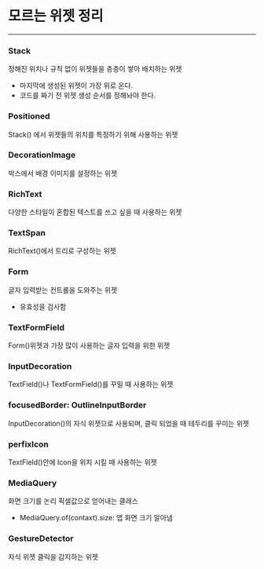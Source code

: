 # 모르는 위젯 정리

---

### Stack

정해진 위치나 규칙 없이 위젯들을 층층이 쌓아 배치하는 위젯

- 마지막에 생성된 위젯이 가장 위로 온다.
- 코드를 짜기 전 위젯 생성 순서를 정해놔야 한다.

### Positioned

Stack() 에서 위젯들의 위치를 특정하기 위해 사용하는 위젯

### DecorationImage

박스에서 배경 이미지를 설정하는 위젯

### RichText

다양한 스타일이 혼합된 텍스트를 쓰고 싶을 때 사용하는 위젯

### TextSpan

RichText()에서 트리로 구성하는 위젯

### Form

글자 입력받는 컨트롤을 도와주는 위젯

- 유효성을 검사함

### TextFormField

Form()위젯과 가장 많이 사용하는 글자 입력을 위한 위젯

### InputDecoration

TextField()나 TextFormField()를 꾸밀 때 사용하는 위젯

### focusedBorder: OutlineInputBorder

InputDecoration()의 자식 위젯으로 사용되며, 클릭 되었을 때 테두리를 꾸미는 위젯

### perfixIcon

TextField()안에 Icon을 위치 시킬 때 사용하는 위젯

### MediaQuery

화면 크기를 논리 픽셀값으로 얻어내는 클래스

- MediaQuery.of(contaxt).size: 앱 화면 크기 알아냄

### GestureDetector

자식 위젯 클릭을 감지하는 위젯
